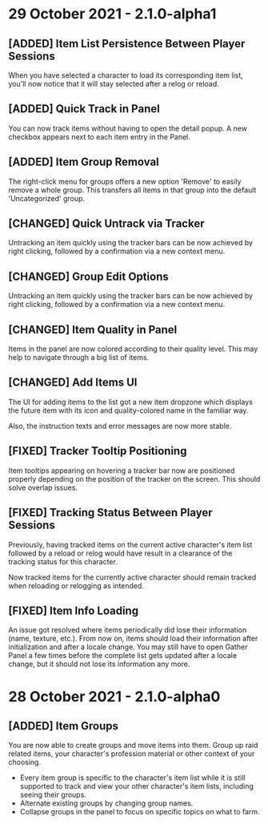 29 October 2021 - 2.1.0-alpha1
==============================

**[ADDED]** Item List Persistence Between Player Sessions
---------------------------------------------------------
When you have selected a character to load its corresponding item list, 
you'll now notice that it will stay selected after a relog or reload.

**[ADDED]** Quick Track in Panel
--------------------------------
You can now track items without having to open the detail popup.
A new checkbox appears next to each item entry in the Panel.

**[ADDED]** Item Group Removal
------------------------------
The right-click menu for groups offers a new option 'Remove' to easily
remove a whole group.
This transfers all items in that group into the default 'Uncategorized' group.

**[CHANGED]** Quick Untrack via Tracker
---------------------------------------
Untracking an item quickly using the tracker bars can be now achieved by 
right clicking, followed by a confirmation via a new context menu.

**[CHANGED]** Group Edit Options
--------------------------------
Untracking an item quickly using the tracker bars can be now achieved by 
right clicking, followed by a confirmation via a new context menu.

**[CHANGED]** Item Quality in Panel
-----------------------------------
Items in the panel are now colored according to their quality level.
This may help to navigate through a big list of items.

**[CHANGED]** Add Items UI
--------------------------
The UI for adding items to the list got a new item dropzone which
displays the future item with its icon and quality-colored name in the
familiar way.

Also, the instruction texts and error messages are now more stable.

**[FIXED]** Tracker Tooltip Positioning
-----------------------------------------
Item tooltips appearing on hovering a tracker bar now are positioned 
properly depending on the position of the tracker on the screen.
This should solve overlap issues.

**[FIXED]** Tracking Status Between Player Sessions
-----------------------------------------------------
Previously, having tracked items on the current active character's 
item list followed by a reload or relog would have result in a clearance of
the tracking status for this character.

Now tracked items for the currently active character should remain tracked 
when reloading or relogging as intended.

**[FIXED]** Item Info Loading
-----------------------------
An issue got resolved where items periodically did lose their information (name, texture, etc.).
From now on, items should load their information after initialization and after a locale change.
You may still have to open Gather Panel a few times before the complete list gets updated after
a locale change, but it should not lose its information any more.


28 October 2021 - 2.1.0-alpha0
==============================

**[ADDED]** Item Groups
-----------------------
You are now able to create groups and move items into them.
Group up raid related items, your character's profession material
or other context of your choosing.
  - Every item group is specific to the character's item list while 
    it is still supported to track and view your other character's item
    lists, including seeing their groups.
  - Alternate existing groups by changing group names.
  - Collapse groups in the panel to focus on specific topics on what to farm.

